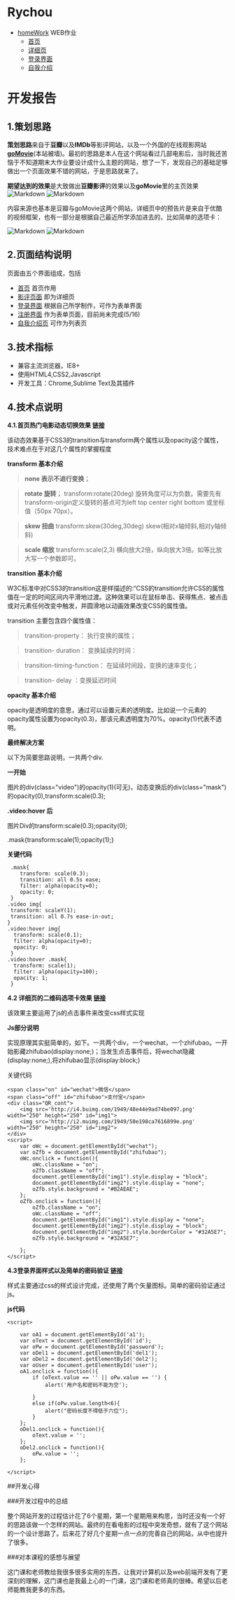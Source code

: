 
# Rychou

* [homeWork](./myhomework/) WEB作业
	* [首页](./myhomework/index.html) 
	* [详细页](./myhomework/video.html)
    * [登录界面](./myhomework/logIn.html) 
    * [自我介绍](./myhomework/myinf.html) 
# 开发报告 
## 1.策划思路

**策划思路**来自于**豆瓣**以及**IMDb**等影评网站，以及一个外国的在线观影网站 **[goMovie](https://gomovies.to/)**(本站被墙)。最初的思路是本人在这个网站看过几部电影后，当时我还苦恼于不知道期末大作业要设计成什么主题的网站，想了一下，发现自己的基础足够做出一个页面效果不错的网站，于是思路就来了。

**期望达到的效果**是大致做出**豆瓣影评**的效果以及**goMovie**里的主页效果
![Markdown](http://i4.buimg.com/1949/2ef94566699d1ef8.png)
![Markdown](http://i2.muimg.com/1949/971d8204fec06661.png)

内容来源也基本是豆瓣与goMovie这两个网站，详细页中的预告片是来自于优酷的视频框架，也有一部分是根据自己最近所学添加进去的，比如简单的选项卡：

![Markdown](http://i2.muimg.com/1949/548fa97effb54977.png)
![Markdown](http://i2.muimg.com/1949/765af1042b856750.png)

## 2.页面结构说明

页面由五个界面组成，包括

* [首页](./myhomework/index.html) 首页作用
* [影评页面](./myhomework/video.html) 即为详细页
* [登录界面](./myhomework/logIn.html) 根据自己所学制作，可作为表单界面
* [注册界面]() 作为表单页面，目前尚未完成(5/16)
* [自我介绍页](./myhomework/myinf.html) 可作为列表页

## 3.技术指标

* 兼容主流浏览器，IE8+
* 使用HTML4,CSS2,Javascript
* 开发工具：Chrome,Sublime Text及其插件

## 4.技术点说明

**4.1.首页热门电影动态切换效果 [链接](./myhomework/index.html)**

该动态效果基于CSS3的transition与transform两个属性以及opacity这个属性，技术难点在于对这几个属性的掌握程度

**transform 基本介绍**


>**none 表示不进行变换**；

>**rotate 旋转**；  transform:rotate(20deg) 旋转角度可以为负数。需要先有transform-origin定义旋转的基点可为left top center right bottom 或坐标值（50px 70px）。

>**skew  扭曲**        transform:skew(30deg,30deg)  skew(相对x轴倾斜,相对y轴倾斜)

>**scale  缩放**      transform:scale(2,3) 横向放大2倍，纵向放大3倍。如等比放大写一个参数即可。

**transition 基本介绍**

W3C标准中对CSS3的transition这是样描述的:“CSS的transition允许CSS的属性值在一定的时间区间内平滑地过渡。这种效果可以在鼠标单击、获得焦点、被点击或对元素任何改变中触发，并圆滑地以动画效果改变CSS的属性值。

transition 主要包含四个属性值：

>transition-property： 执行变换的属性；

>transition- duration：      变换延续的时间：

>transition-timing-function：    在延续时间段，变换的速率变化；

>transition- delay ：变换延迟时间

	
**opacity 基本介绍**

opacity是透明度的意思，通过可以设置元素的透明度。比如说一个元素的opacity属性设置为opacity(0.3)，那该元素透明度为70%。opacity(1)代表不透明。

**最终解决方案**

以下为简要思路说明，一共两个div.

**一开始**

图片的div(class="video")的opacity(1)(可无)，动态变换后的div(class="mask")的opacity(0),transform:scale(0.3);

**.video:hover 后**

图片Div的transform:scale(0.3);opacity(0);

.mask{transform:scale(1);opacity(1);}

**关键代码**

	 .mask{
		transform: scale(0.3);
		transition: all 0.5s ease;
		filter: alpha(opacity=0);
	 	opacity: 0;
	 }
	.video img{
	 transform: scaleY(1);
	 transition: all 0.7s ease-in-out;
 	}
	.video:hover img{
	  transform: scale(0.1);
	  filter: alpha(opacity=0);
	  opacity: 0;
	 }
	.video:hover .mask{
	  transform: scale(1);
	  filter: alpha(opacity=100);
	  opacity: 1;
	 }


**4.2 详细页的二维码选项卡效果 [链接](./myhomework/video.html)**

该效果主要运用了js的点击事件来改变css样式实现


**Js部分说明**

实现原理其实挺简单的，如下。一共两个div，一个wechat，一个zhifubao。一开始影藏zhifubao(display:none;)；当发生点击事件后，将wechat隐藏(display:none;),将zhifubao显示(display:block;)

关键代码

	<span class="on" id="wechat">微信</span>
	<span class="off" id="zhifubao">支付宝</span>
	<div class="QR_cont">
		<img src='http://i4.buimg.com/1949/48e44e9ad74be097.png' width="250" height="250" id="img1">
		<img src='http://i2.muimg.com/1949/50e198ca7616899e.png' width="250" height="250" id="img2">
	</div>
	<script>
		var oWc = document.getElementById("wechat");
		var oZfb = document.getElementById("zhifubao");
		oWc.onclick = function(){
			oWc.className = "on";
			oZfb.className = "off";		
			document.getElementById("img1").style.display = "block";
			document.getElementById("img2").style.display = "none";	
			oZfb.style.background = "#B2AEAE";
		};
		oZfb.onclick = function(){
			oZfb.className = "on";
			oWc.className = "off";
			document.getElementById("img1").style.display = "none";
			document.getElementById("img2").style.display = "block";
			document.getElementById("img2").style.borderColor = "#32A5E7";
			oZfb.style.background = "#32A5E7";

		};
	</script>

**4.3登录界面样式以及简单的密码验证 [链接](./myhomework/logIn.html)**

样式主要通过css的样式设计完成，还使用了两个矢量图标。简单的密码验证通过js。


**js代码**

	<script>
	
		var oA1 = document.getElementById('a1');
		var oText = document.getElementById('id');
		var oPw = document.getElementById('password');
		var oDel1 = document.getElementById('del1');
		var oDel2 = document.getElementById('del2');
		var oUser = document.getElementById('user');
		oA1.onclick = function(){
			if (oText.value == '' || oPw.value == '') {
				alert('用户名和密码不能为空');
				
			}
			else if(oPw.value.length<6){
				alert("密码长度不得低于六位");
			}
		};
		oDel1.onclick = function(){
			oText.value = '';
		};
		oDel2.onclick = function(){
			oPw.value = '';
		};
	
	</script>

##开发心得

###开发过程中的总结

整个网站开发的过程估计花了6个星期，第一个星期用来构思，当时还没有一个好的思路该做一个怎样的网站。最终的在看电影的过程中突发奇想，就有了这个网站的一个设计思路了。后来花了好几个星期一点一点的完善自己的网站，从中也提升了很多。

###对本课程的感想与展望

这门课和老师教给我很多很多实用的东西，让我对计算机以及web前端开发有了更深刻的理解，这门课也是我最上心的一门课，这门课和老师真的很棒。希望以后老师能教我更多的东西。
